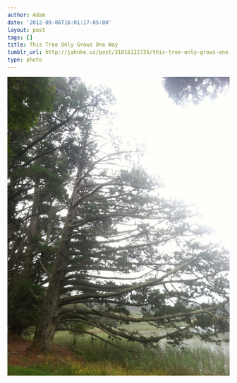 ```yaml
---
author: Adam
date: '2012-09-06T16:01:17-05:00'
layout: post
tags: []
title: This Tree Only Grows One Way
tumblr_url: http://jahnke.us/post/31016122735/this-tree-only-grows-one-way-view-on-path
type: photo
---
```


![](/media/tumblr_m9y7u60BWp1qga9s2o1_1280.jpg)
